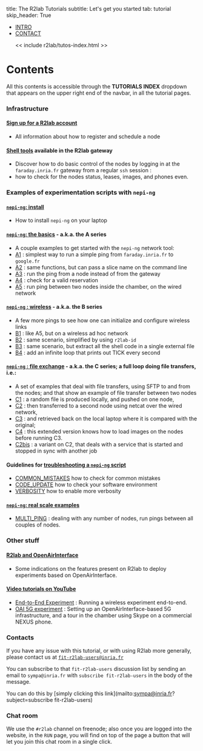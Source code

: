 title: The R2lab Tutorials
subtitle: Let's get you started
tab: tutorial
skip_header: True

<script src="/assets/r2lab/open-tab.js"></script>
<script src="/assets/js/diff.js"></script>
<script src="/assets/r2lab/r2lab-diff.js"></script>
<style>@import url("/assets/r2lab/r2lab-diff.css")</style>


<ul class="nav nav-tabs">
  <li class="active"> <a href="#INTRO">INTRO</a> </li>
  <li> <a href="#CONTACT">CONTACT</a> </li>

  << include r2lab/tutos-index.html >>
</ul>

<div id="contents" class="tab-content" markdown="1">

<!------------ INTRO ------------>
<div id="INTRO" class="tab-pane fade in active" markdown="1">

# Contents

All this contents is accessible through the **TUTORIALS INDEX**
dropdown that appears on the upper right end of the navbar, in all the
tutorial pages.

### Infrastructure

#### [Sign up for a R2lab account](tuto-100-registration.md)

*  All information about how to register and schedule a node

#### [Shell tools](tuto-200-shell-tools.md) available in the R2lab gateway

*  Discover how to do basic control of the nodes by logging in at the
  `faraday.inria.fr` gateway from a regular `ssh` session :
* how to check for the nodes status, leases, images, and phones even.

### Examples of experimentation scripts with `nepi-ng`

#### [`nepi-ng`: install](tuto-300-nepi-ng-install.md)

* How to install `nepi-ng` on your laptop

#### [`nepi-ng`: the basics](tuto-400-ping.md) - a.k.a. the **A** series

* A couple examples to get started with the `nepi-ng` network tool:
* [A1](tuto-400-ping.md#A1) : simplest way to run a simple ping from `faraday.inria.fr` to `google.fr`
* [A2](tuto-400-ping.md#A2) : same functions, but can pass a slice name on the command line
* [A3](tuto-400-ping.md#A3) : run the ping from a node instead of from the gateway
* [A4](tuto-400-ping.md#A4) : check for a valid reservation
* [A5](tuto-400-ping.md#A5) : run ping between two nodes inside the chamber, on the wired network

#### [`nepi-ng` : wireless](tuto-500-wireless.md) - a.k.a. the **B** series

*  A few more pings to see how one can initialize and configure wireless links
* [B1](tuto-500-wireless.md#B1) : like A5, but on a wireless ad hoc network
* [B2](tuto-500-wireless.md#B2) : same scenario, simplified by using `r2lab-id`
* [B3](tuto-500-wireless.md#B3) : same scenario, but extract all the shell code in a single external file
* [B4](tuto-500-wireless.md#B4) : add an infinite loop that prints out TICK every second

#### [`nepi-ng` : file exchange](tuto-600-files.md) - a.k.a. the **C** series; a full loop doing file transfers, i.e.:

* A set of examples that deal with file transfers, using SFTP to and from the nodes; and that show an example of file transfer between two nodes
* [C1](tuto-600-files.md#C1) : a random file is produced locally, and pushed on one node,
* [C2](tuto-600-files.md#C2) : then transferred to a second node using netcat over the wired network,
* [C3](tuto-600-files.md#C3) : and retrieved back on the local laptop where it is compared with the original;
* [C4](tuto-600-files.md#C4) : this extended version knows how to load images on the nodes before running C3.
* [C2bis](tuto-600-files.md#C2bis) : a variant on C2, that deals with a service that is started and stopped in sync with another job

#### Guidelines for [troubleshooting a `nepi-ng` script](tuto-700-troubleshooting.md)

* [COMMON_MISTAKES](tuto-700-troubleshooting.md#COMMON_MISTAKES) how to check for common mistakes
* [CODE_UPDATE](tuto-700-troubleshooting.md#CODE_UPDATE) how to check your software environment
* [VERBOSITY](tuto-700-troubleshooting.md#VERBOSITY) how to enable more verbosity

#### [`nepi-ng`: real scale examples](tuto-750-real-scale.md)

* [MULTI_PING](tuto-750-real-scale.md#MULTI_PING) : dealing with any
  number of nodes, run pings between all couples of nodes.

### Other stuff

#### [R2lab and OpenAirInterface](tuto-800-oai.md)

* Some indications on the features present on R2lab to deploy experiments based on OpenAirInterface.

#### [Video tutorials on YouTube](tuto-900-youtube.md)

  * [End-to-End Experiment](tuto-900-youtube.md#AOA) : Running a wireless
    experiment end-to-end.
  * [OAI 5G experiment](tuto-900-youtube.md#OAI) : Setting up an
    OpenAirInterface-based 5G infrastructure, and a tour in the
    chamber using Skype on a commercial NEXUS phone.

</div>

<!------------ CONTACT ------------>
<div id="CONTACT" class="tab-pane fade" markdown="1">

### Contacts

If you have any issue with this tutorial, or with using R2lab more
generally, please contact us at
[`fit-r2lab-users@inria.fr`](mailto:fit-r2lab-users@inria.fr)

You can subscribe to that `fit-r2lab-users` discussion list by sending
an email to `sympa@inria.fr` with `subscribe fit-r2lab-users` in the
body of the message.

You can do this by
[simply clicking this link](mailto:sympa@inria.fr?subject=subscribe fit-r2lab-users)


### Chat room

We use the `#r2lab` channel on freenode; also once you are logged into
the website, in the `RUN` page, you will find on top of the page a
button that will let you join this chat room in a single click.

</div>

</div> <!-- end div contents -->
